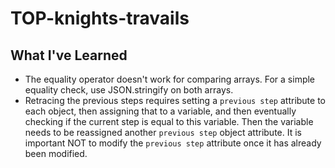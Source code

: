 # TOP-knights-travails


## What I've Learned

- The equality operator doesn't work for comparing arrays. For a simple equality check, use JSON.stringify on both arrays.
- Retracing the previous steps requires setting a `previous step` attribute to each object, then assigning that to a variable, and then eventually checking if the current step is equal to this variable. Then the variable needs to be reassigned another `previous step` object attribute. It is important NOT to modify the `previous step` attribute once it has already been modified.

